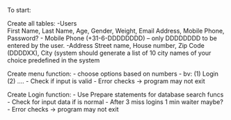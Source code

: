 To start:

Create all tables:
    -Users  
        First Name, Last Name, Age, Gender, Weight, Email Address, Mobile Phone, Password?
            - Mobile Phone (+31-6-DDDDDDDD) – only DDDDDDDD to be entered by the user.
    -Address
        Street name, House number, Zip Code (DDDDXX), City (system should generate a list of 10 city names of your choice predefined in the system

Create menu function:
    - choose options based on numbers
        - bv: (1) Login
              (2) ....
    - Check if input is valid
    - Error checks -> program may not exit

Create Login function:
    - Use Prepare statements for database search funcs
    - Check for input data if is normal
    - After 3 miss logins 1 min waiter maybe?
    - Error checks -> program may not exit




